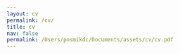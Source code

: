 ```yaml
---
layout: cv
permalink: /cv/
title: cv 
nav: false
permalink: /Users/posmikdc/Documents/assets/cv/cv.pdf
---
```

